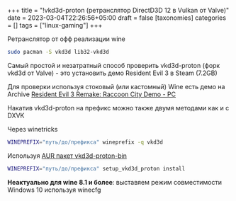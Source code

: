 +++
title = "!vkd3d-proton (ретранслятор DirectD3D 12 в Vulkan от Valve)"
date = 2023-03-04T22:26:56+05:00
draft = false
[taxonomies]
categories = []
tags = ["linux-gaming"]
+++

Ретранслятор от офф реализации wine
```bash
sudo pacman -S vkd3d lib32-vkd3d
```
Самый простой и незатратный способ проверить vkd3d-proton (форк vkd3d от Valve) - это установить демо Resident Evil 3 в Steam (7.2GB)

Для проверки используя стоковый (или кастомный) Wine есть демо на Archive
[Resident Evil 3 Remake: Raccoon City Demo - PC](https://archive.org/details/resident-evil-3-remake-raccoon-city-demo-pc/)

Накатив vkd3d-proton на префикс можно также двумя методами как и с DXVK

Через winetricks
```bash
WINEPREFIX="путь/до/префикса" wineprefix -q vkd3d
```

Используя [AUR пакет vkd3d-proton-bin](https://aur.archlinux.org/packages/vkd3d-proton-bin)
```bash
WINEPREFIX="путь/до/префикса" setup_vkd3d_proton install
```

**Неактуально для wine 8.1 и более**: выставяем режим совместимости Windows 10 используя winecfg

